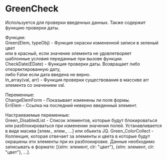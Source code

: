 # GreenCheck
<style>
white-space: nowrap; /* Переносов в тексте нет */
</style>
 Используется для проверки введенных данных. Также содержит функцию проверки даты.

 Функции:<br>
  Green(Elem, typeObj) - Функция окраски измененной записи в зеленый цвет<br>
                         или в красный, если значение элемента не удовлетворяет<br>
                         шаблонные условия переданные при вызове функции.<br>
  CheckDate(EDate)     - Функция проверки даты. Возвращает либо откоректированную дату,<br>
                         либо False если дата введена не верно.<br>
  In_array(val, arr)   - Функция проверки существования в массиве arr элемента со значением val.<br>

 Переменные:<br>
  ChangeElemForm       - Показывает изменены ли поля формы.<br>
  ErrElem              - Ссылка на последний неверно введенный элемент.<br>

 Настраеваемые переменные:<br>
  Green_DisabledList   - Список элементов, которые будут блокироваться или разблокироваться
                         при изменении значения полей. Устанавливается в виде масива
                         [элем., элем., ...] или обьекта JQ.
  Green_ColorCollect   - Коллекция, которая отвечает за элементы и цвета в которые будут окрашены
                         эти элементы при их разблокировке. Данные необходимо записывать в формате:
                         [{elm: элемент, clr: "цвет"}, {elm: элемент, clr: "цвет"}, ...].
